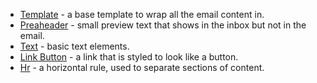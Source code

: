 * [Template](email-code/template) - a base template to wrap all the email content in.
* [Preaheader](email-code/preheader) - small preview text that shows in the inbox but not in the email.
* [Text](email-code/text) - basic text elements.
* [Link Button](email-code/link-button) - a link that is styled to look like a button.
* [Hr](email-code/hr) - a horizontal rule, used to separate sections of content.
